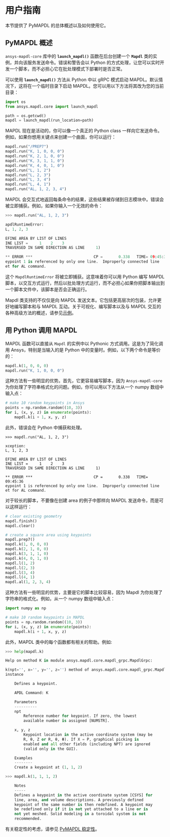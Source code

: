 # 用户指南
本节提供了 PyMAPDL 的总体概述以及如何使用它。

## PyMAPDL 概述
`ansys-mapdl-core` 库中的 **`launch_mapdl()`** 函数在后台创建一个 **`Mapdl`** 类的实例，并向该服务发送命令。错误和警告会以 Python 的方式处理，让您可以实时开发一个脚本，而不必担心它在批处理模式下部署时是否正常。

可以使用 **`launch_mapdl()`** 方法从 Python 中以 gRPC 模式启动 MAPDL。默认情况下，这将在一个临时目录下启动 MAPDL。您可以用以下方法将其改为您的当前目录：
``` python
import os
from ansys.mapdl.core import launch_mapdl

path = os.getcwd()
mapdl = launch_mapdl(run_location=path)
```

MAPDL 现在是活动的，你可以像一个真正的 Python class 一样向它发送命令。例如，如果你想用关键点来创建一个曲面，你可以运行：

``` python
mapdl.run("/PREP7")
mapdl.run("K, 1, 0, 0, 0")
mapdl.run("K, 2, 1, 0, 0")
mapdl.run("K, 3, 1, 1, 0")
mapdl.run("K, 4, 0, 1, 0")
mapdl.run("L, 1, 2")
mapdl.run("L, 2, 3")
mapdl.run("L, 3, 4")
mapdl.run("L, 4, 1")
mapdl.run("AL, 1, 2, 3, 4")
```

MAPDL 会交互式地返回每条命令的结果，这些结果被存储到日志模块中。错误会被立即捕获。例如，如果你输入一个无效的命令：

``` python
>>> mapdl.run("AL, 1, 2, 3")

apdlRuntimeError:
L, 1, 2, 3

EFINE AREA BY LIST OF LINES
INE LIST =     1    2    3
TRAVERSED IN SAME DIRECTION AS LINE     1)

** ERROR ***                           CP =       0.338   TIME= 09:45:36
eypoint 1 is referenced by only one line.  Improperly connected line
et for AL command.
```

这个 `MapdlRuntimeError` 将被立即捕获。这意味着你可以用 Python 编写 MAPDL 脚本，以交互方式运行，然后以批处理方式运行，而不必担心如果你把脚本输出到一个脚本文件中，该脚本是否会正确运行。

Mapdl 类支持的不仅仅是向 MAPDL 发送文本。它包括更高层次的包装，允许更好地编写脚本和与 MAPDL 互动。关于可视化、编写脚本以及与 MAPDL 交互的各种高级方法的概述，请参见[示例](https://mapdl.docs.pyansys.com/version/stable/examples/index.html#ref-examples)。

## 用 Python 调用 MAPDL
MAPDL 函数可以直接从 `Mapdl` 的实例中以 Pythonic 方式调用。这是为了简化调用 Ansys，特别是当输入的是 Python 中的变量时。例如，以下两个命令是等价的：

``` python
mapdl.k(1, 0, 0, 0)
mapdl.run("K, 1, 0, 0, 0")
```

这种方法有一些明显的优势。首先，它更容易编写脚本，因为 `Ansys-mapdl-core` 为你处理了字符串格式化的问题。例如，你可以用以下方法从一个 numpy 数组中输入点：
``` python
# make 10 random keypoints in Ansys
points = np.random.random((10, 3))
for i, (x, y, z) in enumerate(points):
    mapdl.k(i + 1, x, y, z)
```

此外，错误会在 Python 中捕获和处理。

``` 
>>> mapdl.run("AL, 1, 2, 3")

xception:
L, 1, 2, 3

EFINE AREA BY LIST OF LINES
INE LIST =     1    2    3
TRAVERSED IN SAME DIRECTION AS LINE     1)

** ERROR ***                           CP =       0.338   TIME= 09:45:36
eypoint 1 is referenced by only one line.  Improperly connected line
et for AL command.
```

对于较长的脚本，不要像在创建 area 的例子中那样向 MAPDL 发送命令，而是可以这样运行：

``` py
# clear existing geometry
mapdl.finish()
mapdl.clear()

# create a square area using keypoints
mapdl.prep7()
mapdl.k(1, 0, 0, 0)
mapdl.k(2, 1, 0, 0)
mapdl.k(3, 1, 1, 0)
mapdl.k(4, 0, 1, 0)
mapdl.l(1, 2)
mapdl.l(2, 3)
mapdl.l(3, 4)
mapdl.l(4, 1)
mapdl.al(1, 2, 3, 4)
```

这种方法有一些明显的优势，主要是它的脚本比较容易，因为 Mapdl 为你处理了字符串的格式化。例如，从一个 numpy 数组中输入点：

``` py
import numpy as np

# make 10 random keypoints in MAPDL
points = np.random.random((10, 3))
for i, (x, y, z) in enumerate(points):
    mapdl.k(i + 1, x, y, z)
```

此外，MAPDL 类中的每个函数都有相关的帮助。例如:

```py
>>> help(mapdl.k)

Help on method K in module ansys.mapdl.core.mapdl_grpc.MapdlGrpc:

k(npt='', x='', y='', z='') method of ansys.mapdl.core.mapdl_grpc.MapdlGrpc
instance

    Defines a keypoint.

    APDL Command: K

    Parameters
    ----------
    npt
        Reference number for keypoint. If zero, the lowest
        available number is assigned [NUMSTR].

    x, y, z
        Keypoint location in the active coordinate system (may be
        R, θ, Z or R, θ, Φ). If X = P, graphical picking is
        enabled and all other fields (including NPT) are ignored
        (valid only in the GUI).

    Examples
    --------
    Create a keypoint at (1, 1, 2)

>>> mapdl.k(1, 1, 1, 2)

    Notes
    -----
    Defines a keypoint in the active coordinate system [CSYS] for
    line, area, and volume descriptions. A previously defined
    keypoint of the same number is then redefined. A keypoint may
    be redefined only if it is not yet attached to a line or is
    not yet meshed. Solid modeling in a toroidal system is not
    recommended.
```

有关稳定性的考虑，请参见 [PyMAPDL 稳定性](https://mapdl.docs.pyansys.com/version/stable/user_guide/troubleshoot.html#ref-pymapdl-stability)。


